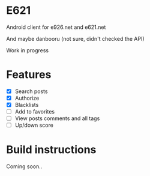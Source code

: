 # E621
Android client for e926.net and e621.net

And maybe danbooru (not sure, didn't checked the API)

Work in progress

# Features

- [x] Search posts
- [x] Authorize
- [x] Blacklists
- [ ] Add to favorites
- [ ] View posts comments and all tags
- [ ] Up/down score

# Build instructions

Coming soon..
